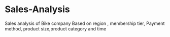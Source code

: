# Sales-Analysis
Sales analysis of Bike company Based on region , membership tier, Payment method, product size,product category and time 
